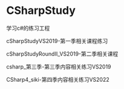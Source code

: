 # CSharpStudy
学习c#的练习工程

cSharpStudyVS2019-第一季相关课程练习

cSharpStudyRoundII_VS2019-第二季相关课程

csharp_第三季-第三季内容相关练习VS2019

CSharp4_siki-第四季内容相关练习VS2022

